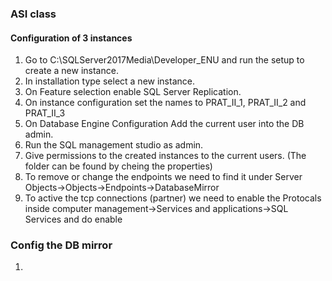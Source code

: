 ### ASI class 


#### Configuration of 3 instances
1. Go to C:\SQLServer2017Media\Developer_ENU and run the setup to create a new instance.
2. In installation type select a new instance.
3. On Feature selection  enable SQL Server Replication.
4. On instance configuration set the names to PRAT_II_1, PRAT_II_2 and PRAT_II_3
5. On Database Engine Configuration Add the current user into the DB admin.
6. Run the SQL management studio as admin.
7. Give permissions to the created instances to the current users. (The folder can be found by cheing the properties)
8. To remove or change the endpoints we need to find it under Server Objects->Objects->Endpoints->DatabaseMirror
9. To active the tcp connections (partner) we need to enable the Protocals inside computer management->Services and applications->SQL Services and do enable

### Config the DB mirror
1. 

